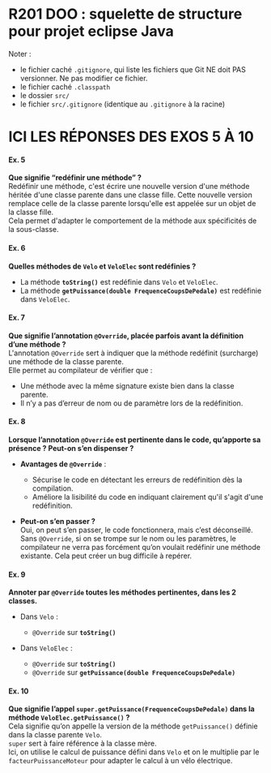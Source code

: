 # R201 DOO : squelette de structure pour projet eclipse Java

Noter :
- le fichier caché <code>.gitignore</code>, qui liste les fichiers que Git NE doit PAS versionner. 
Ne pas modifier ce fichier.
- le fichier caché <code>.classpath</code>
- le dossier <code>src/</code>
- le fichier <code>src/.gitignore</code> (identique au <code>.gitignore</code> à la racine)

# ICI LES RÉPONSES DES EXOS 5 À 10

#### Ex. 5  
**Que signifie “redéfinir une méthode” ?**  
Redéfinir une méthode, c'est écrire une nouvelle version d'une méthode héritée d'une classe parente dans une classe fille. Cette nouvelle version remplace celle de la classe parente lorsqu'elle est appelée sur un objet de la classe fille.  
Cela permet d'adapter le comportement de la méthode aux spécificités de la sous-classe.

#### Ex. 6  
**Quelles méthodes de `Velo` et `VeloElec` sont redéfinies ?**  
- La méthode **`toString()`** est redéfinie dans `Velo` et `VeloElec`.
- La méthode **`getPuissance(double FrequenceCoupsDePedale)`** est redéfinie dans `VeloElec`.

#### Ex. 7  
**Que signifie l’annotation `@Override`, placée parfois avant la définition d’une méthode ?**  
L'annotation `@Override` sert à indiquer que la méthode redéfinit (surcharge) une méthode de la classe parente.  
Elle permet au compilateur de vérifier que :
- Une méthode avec la même signature existe bien dans la classe parente.
- Il n’y a pas d’erreur de nom ou de paramètre lors de la redéfinition.

#### Ex. 8  
**Lorsque l’annotation `@Override` est pertinente dans le code, qu’apporte sa présence ? Peut-on s’en dispenser ?**  
- **Avantages de `@Override`** :
  - Sécurise le code en détectant les erreurs de redéfinition dès la compilation.
  - Améliore la lisibilité du code en indiquant clairement qu'il s'agit d'une redéfinition.
  
- **Peut-on s’en passer ?**  
  Oui, on peut s’en passer, le code fonctionnera, mais c’est déconseillé.  
  Sans `@Override`, si on se trompe sur le nom ou les paramètres, le compilateur ne verra pas forcément qu’on voulait redéfinir une méthode existante. Cela peut créer un bug difficile à repérer.

#### Ex. 9  
**Annoter par `@Override` toutes les méthodes pertinentes, dans les 2 classes.**

- Dans `Velo` :
  - `@Override` sur **`toString()`**

- Dans `VeloElec` :
  - `@Override` sur **`toString()`**
  - `@Override` sur **`getPuissance(double FrequenceCoupsDePedale)`**

#### Ex. 10  
**Que signifie l’appel `super.getPuissance(FrequenceCoupsDePedale)` dans la méthode `VeloElec.getPuissance()` ?**  
Cela signifie qu’on appelle la version de la méthode `getPuissance()` définie dans la classe parente `Velo`.  
`super` sert à faire référence à la classe mère.  
Ici, on utilise le calcul de puissance défini dans `Velo` et on le multiplie par le `facteurPuissanceMoteur` pour adapter le calcul à un vélo électrique.


